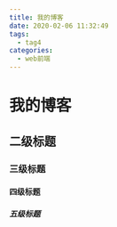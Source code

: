 ```yaml
---
title: 我的博客
date: 2020-02-06 11:32:49
tags:
  - tag4
categories:
  - web前端
---
```


# 我的博客

## 二级标题

### 三级标题

#### 四级标题
##### 五级标题
